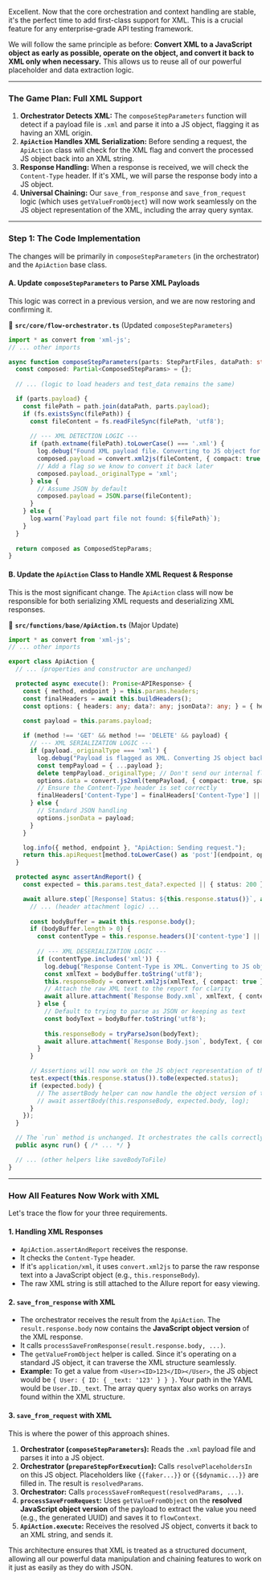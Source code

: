 Excellent. Now that the core orchestration and context handling are stable, it's the perfect time to add first-class support for XML. This is a crucial feature for any enterprise-grade API testing framework.

We will follow the same principle as before: **Convert XML to a JavaScript object as early as possible, operate on the object, and convert it back to XML only when necessary.** This allows us to reuse all of our powerful placeholder and data extraction logic.

---

### **The Game Plan: Full XML Support**

1.  **Orchestrator Detects XML:** The `composeStepParameters` function will detect if a payload file is `.xml` and parse it into a JS object, flagging it as having an XML origin.
2.  **`ApiAction` Handles XML Serialization:** Before sending a request, the `ApiAction` class will check for the XML flag and convert the processed JS object back into an XML string.
3.  **Response Handling:** When a response is received, we will check the `Content-Type` header. If it's XML, we will parse the response body into a JS object.
4.  **Universal Chaining:** Our `save_from_response` and `save_from_request` logic (which uses `getValueFromObject`) will now work seamlessly on the JS object representation of the XML, including the array query syntax.

---

### **Step 1: The Code Implementation**

The changes will be primarily in `composeStepParameters` (in the orchestrator) and the `ApiAction` base class.

#### **A. Update `composeStepParameters` to Parse XML Payloads**

This logic was correct in a previous version, and we are now restoring and confirming it.

📁 **`src/core/flow-orchestrator.ts`** (Updated `composeStepParameters`)
```typescript
import * as convert from 'xml-js';
// ... other imports

async function composeStepParameters(parts: StepPartFiles, dataPath: string): Promise<ComposedStepParams> {
  const composed: Partial<ComposedStepParams> = {};
  
  // ... (logic to load headers and test_data remains the same)

  if (parts.payload) {
    const filePath = path.join(dataPath, parts.payload);
    if (fs.existsSync(filePath)) {
      const fileContent = fs.readFileSync(filePath, 'utf8');
      
      // --- XML DETECTION LOGIC ---
      if (path.extname(filePath).toLowerCase() === '.xml') {
        log.debug("Found XML payload file. Converting to JS object for processing.");
        composed.payload = convert.xml2js(fileContent, { compact: true });
        // Add a flag so we know to convert it back later
        composed.payload._originalType = 'xml';
      } else {
        // Assume JSON by default
        composed.payload = JSON.parse(fileContent);
      }
    } else {
      log.warn(`Payload part file not found: ${filePath}`);
    }
  }
  
  return composed as ComposedStepParams;
}
```

#### **B. Update the `ApiAction` Class to Handle XML Request & Response**

This is the most significant change. The `ApiAction` class will now be responsible for both serializing XML requests and deserializing XML responses.

📁 **`src/functions/base/ApiAction.ts`** (Major Update)
```typescript
import * as convert from 'xml-js';
// ... other imports

export class ApiAction {
  // ... (properties and constructor are unchanged)

  protected async execute(): Promise<APIResponse> {
    const { method, endpoint } = this.params.headers;
    const finalHeaders = await this.buildHeaders();
    const options: { headers: any; data?: any; jsonData?: any; } = { headers: finalHeaders };
    
    const payload = this.params.payload;

    if (method !== 'GET' && method !== 'DELETE' && payload) {
      // --- XML SERIALIZATION LOGIC ---
      if (payload._originalType === 'xml') {
        log.debug("Payload is flagged as XML. Converting JS object back to XML string for request.");
        const tempPayload = { ...payload };
        delete tempPayload._originalType; // Don't send our internal flag
        options.data = convert.js2xml(tempPayload, { compact: true, spaces: 2 });
        // Ensure the Content-Type header is set correctly
        finalHeaders['Content-Type'] = finalHeaders['Content-Type'] || 'application/xml';
      } else {
        // Standard JSON handling
        options.jsonData = payload;
      }
    }

    log.info({ method, endpoint }, "ApiAction: Sending request.");
    return this.apiRequest[method.toLowerCase() as 'post'](endpoint, options);
  }

  protected async assertAndReport() {
    const expected = this.params.test_data?.expected || { status: 200 };

    await allure.step(`[Response] Status: ${this.response.status()}`, async () => {
      // ... (header attachment logic) ...
      
      const bodyBuffer = await this.response.body();
      if (bodyBuffer.length > 0) {
        const contentType = this.response.headers()['content-type'] || '';
        
        // --- XML DESERIALIZATION LOGIC ---
        if (contentType.includes('xml')) {
          log.debug("Response Content-Type is XML. Converting to JS object.");
          const xmlText = bodyBuffer.toString('utf8');
          this.responseBody = convert.xml2js(xmlText, { compact: true });
          // Attach the raw XML text to the report for clarity
          await allure.attachment(`Response Body.xml`, xmlText, { contentType: 'application/xml' });
        } else {
          // Default to trying to parse as JSON or keeping as text
          const bodyText = bodyBuffer.toString('utf8');
  
          this.responseBody = tryParseJson(bodyText);
          await allure.attachment(`Response Body.json`, bodyText, { contentType: 'application/json' });
        }
      }

      // Assertions will now work on the JS object representation of the XML
      test.expect(this.response.status()).toBe(expected.status);
      if (expected.body) {
        // The assertBody helper can now handle the object version of the XML
        // await assertBody(this.responseBody, expected.body, log);
      }
    });
  }

  // The `run` method is unchanged. It orchestrates the calls correctly.
  public async run() { /* ... */ }

  // ... (other helpers like saveBodyToFile)
}
```

---

### **How All Features Now Work with XML**

Let's trace the flow for your three requirements.

#### **1. Handling XML Responses**

*   `ApiAction.assertAndReport` receives the response.
*   It checks the `Content-Type` header.
*   If it's `application/xml`, it uses `convert.xml2js` to parse the raw response text into a JavaScript object (e.g., `this.responseBody`).
*   The raw XML string is still attached to the Allure report for easy viewing.

#### **2. `save_from_response` with XML**

*   The orchestrator receives the result from the `ApiAction`. The `result.response.body` now contains the **JavaScript object version** of the XML response.
*   It calls `processSaveFromResponse(result.response.body, ...)`.
*   The `getValueFromObject` helper is called. Since it's operating on a standard JS object, it can traverse the XML structure seamlessly.
*   **Example:** To get a value from `<User><ID>123</ID></User>`, the JS object would be `{ User: { ID: { _text: '123' } } }`. Your path in the YAML would be `User.ID._text`. The array query syntax also works on arrays found within the XML structure.

#### **3. `save_from_request` with XML**

This is where the power of this approach shines.

1.  **Orchestrator (`composeStepParameters`):** Reads the `.xml` payload file and parses it into a JS object.
2.  **Orchestrator (`prepareStepForExecution`):** Calls `resolvePlaceholdersIn` on this JS object. Placeholders like `{{faker...}}` or `{{$dynamic...}}` are filled in. The result is `resolvedParams`.
3.  **Orchestrator:** Calls `processSaveFromRequest(resolvedParams, ...)`.
4.  **`processSaveFromRequest`:** Uses `getValueFromObject` on the **resolved JavaScript object version** of the payload to extract the value you need (e.g., the generated UUID) and saves it to `flowContext`.
5.  **`ApiAction.execute`:** Receives the resolved JS object, converts it back to an XML string, and sends it.

This architecture ensures that XML is treated as a structured document, allowing all our powerful data manipulation and chaining features to work on it just as easily as they do with JSON.
